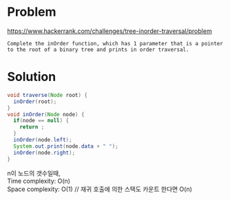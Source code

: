 # Problem
https://www.hackerrank.com/challenges/tree-inorder-traversal/problem
```
Complete the inOrder function, which has 1 parameter that is a pointer to the root of a binary tree and prints in order traversal.
```

# Solution

```java
void traverse(Node root) {
  inOrder(root);
}
void inOrder(Node node) {
  if(node == null) {
    return ;
  }
  inOrder(node.left);
  System.out.print(node.data + " ");
  inOrder(node.right);
}
```
n이 노드의 갯수일때,<br/>
Time complexity: O(n)<br/>
Space complexity: O(1) // 재귀 호출에 의한 스택도 카운트 한다면 O(n)
